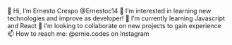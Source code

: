 👋 Hi, I’m Ernesto Crespo @Ernestoc14
👀 I’m interested in learning new technologies and improve as developer!
🌱 I’m currently learning Javascript and React
💞️ I’m looking to collaborate on new projects to gain experience
📫 How to reach me: @ernie.codes on Instagram 


<!---
Ernestoc14/Ernestoc14 is a ✨ special ✨ repository because its `README.md` (this file) appears on your GitHub profile.
You can click the Preview link to take a look at your changes.
--->
